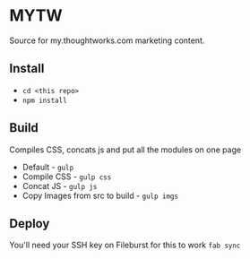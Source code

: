 MYTW
=========
Source for my.thoughtworks.com marketing content.

Install
---
* ```cd <this repo>```
* ```npm install``` 

Build
---
Compiles CSS, concats js and put all the modules on one page
* Default - ```gulp```
* Compile CSS - ```gulp css```
* Concat JS  - ```gulp js```
* Copy Images from src to build  - ```gulp imgs```

Deploy
---
You'll need your SSH key on Fileburst for this to work
```fab sync```